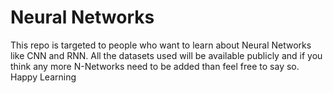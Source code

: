 # Neural Networks
This repo is targeted to people who want to learn about Neural Networks like CNN and RNN. All the datasets used will be available publicly and if you think any more N-Networks need to be added than feel free to say so. Happy Learning